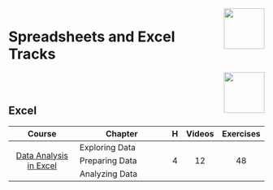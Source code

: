 <img align="right" width="80" height="80" src="https://github.com/cs-MohamedAyman/DataCamp-Tracks/blob/master/organizations-logos/datacamp.jpg">

# Spreadsheets and Excel Tracks

<img align="right" width="80" height="80" src="https://github.com/cs-MohamedAyman/DataCamp-Tracks/blob/master/organizations-logos/excel.jpg">
<br><br>

## Excel

<table>
    <thead>
        <tr>
            <th width="40%">Course</th>
            <th width="60%">Chapter</th>
            <th>H</th>
            <th>Videos</th>
            <th>Exercises</th>
        </tr>
    </thead>
    <tbody>
            <tr>
                <td rowspan=3 align=center>
<a href="https://learn.datacamp.com/courses/data-analysis-in-excel">Data Analysis in Excel</a><br>
                <td align="left">Exploring Data</td>
                <td rowspan=3 align="center">4</td>
                <td rowspan=3 align="center">12</td>
                <td rowspan=3 align="center">48</td>
                </td>
            </tr>
            <tr>
                <td align="left">Preparing Data</td>
            </tr>
            <tr>
                <td align="left">Analyzing Data</td>
            </tr>
    </tbody>
</table>
